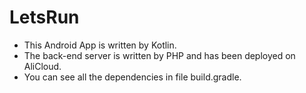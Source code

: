 # LetsRun
* This Android App is written by Kotlin.
* The back-end server is written by PHP and has been deployed on AliCloud.
* You can see all the dependencies in file build.gradle.

